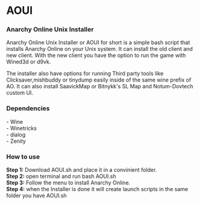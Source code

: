 # AOUI
<h3>Anarchy Online Unix Installer</h3>

Anarchy Online Unix Installer or AOUI for short is a simple bash script that installs Anarchy Online on your Unix system.
It can install the old client and new client. With the new client you have the option to run the game with Wined3d or d9vk.

The installer also have options for running Third party tools like Clicksaver,mishbuddy or tinydump easily inside of the same wine prefix of AO.
It can also install SaavickMap or Bitnykk's SL Map and Notum-Dovtech custom UI.

<h3>Dependencies</h3>
- Wine<br>
- Winetricks<br>
- dialog<br>
- Zenity


<h3>How to use</h3>
  <b>Step 1:</b> Download AOUI.sh and place it in a convinient folder.<br>
  <b>Step 2:</b> open terminal and run bash AOUI.sh<br>
  <b>Step 3:</b> Follow the menu to install Anarchy Online.<br>
  <b>Step 4:</b> when the Installer is done it will create launch scripts in the same folder you have AOUI.sh<br>
